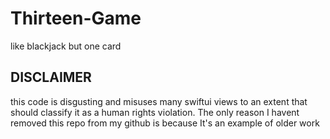 # Thirteen-Game
like blackjack but one card

## DISCLAIMER
this code is disgusting and misuses many swiftui views to an extent that should classify it as a human rights violation. The only reason I havent removed this repo from my github is because It's an example of older work
